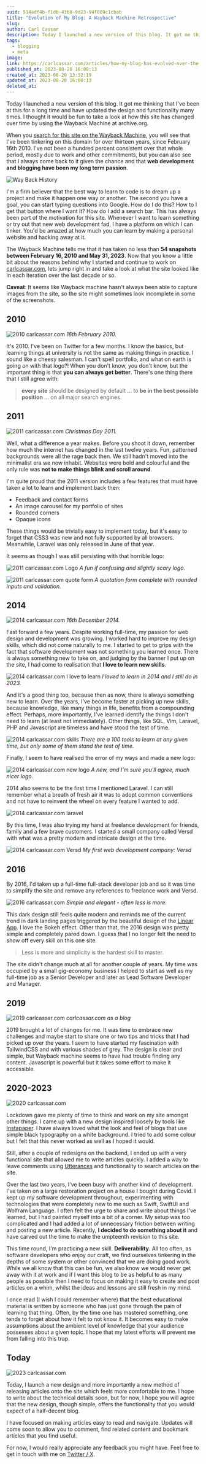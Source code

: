 ```yaml
---
uuid: 514adf4b-f1db-43b8-9d23-94f889c1cbab
title: "Evolution of My Blog: A Wayback Machine Retrospective"
slug:
author: Carl Cassar
description: Today I launched a new version of this blog. It got me thinking that I've been at this for a long time and have updated the design and functionality many times. I thought it would be fun to take a look at how this site has changed over time by using the Wayback Machine at archive.org
tags:
  - blogging
  - meta
image:
link: https://carlcassar.com/articles/how-my-blog-has-evolved-over-the-years-a-look-back-at-the-wayback-machine
published_at: 2023-08-20 16:00:13
created_at: 2023-08-20 13:32:19
updated_at: 2023-08-20 16:00:13
deleted_at:
---
```

Today I launched a new version of this blog. It got me thinking that I've been at this for a long time and have updated the design and functionality many times. I thought it would be fun to take a look at how this site has changed over time by using the Wayback Machine at archive.org.

When you [search for this site on the Wayback Machine](https://web.archive.org/web/20230000000000*/https://www.carlcassar.com), you will see that I've been tinkering on this domain for over thirteen years, since February 16th 2010. I've not been a hundred percent consistent over that whole period, mostly due to work and other commitments, but you can also see that I always come back to it given the chance and that **web development and blogging have been my long term passion**.

![Way Back History](https://media.carlcassar.com/how-my-blog-has-evolved-over-the-years-a-look-back-at-the-wayback-machine/way-back-history.png)

I'm a firm believer that the best way to learn to code is to dream up a project and make it happen one way or another. The second you have a goal, you can start typing questions into Google. How do I do this? How to I get that button where I want it? How do I add a search bar. This has always been part of the motivation for this site. Whenever I want to learn something or try out that new web development fad, I have a platform on which I can tinker. You'd be amazed at how much you can learn by making a personal website and hacking away at it.

The Wayback Machine tells me that it has taken no less than **54 snapshots between February 16, 2010 and May 31, 2023**. Now that you know a little bit about the reasons behind why I started and continue to work on [carlcassar.com](https://www.carlcassar.com), lets jump right in and take a look at what the site looked like in each iteration over the last decade or so.

**Caveat**: It seems like Wayback machine hasn't always been able to capture images from the site, so the site might sometimes look incomplete in some of the screenshots.

## 2010

![2010 carlcassar.com](https://media.carlcassar.com/how-my-blog-has-evolved-over-the-years-a-look-back-at-the-wayback-machine/carlcassar.com-2010-02-16.png)
*16th February 2010.*

It's 2010. I've been on Twitter for a few months. I know the basics, but learning things at university is not the same as making things in practice. I sound like a cheesy salesman. I can't spell portfolio, and what on earth is going on with that logo?! When you don't know, you don't know, but the important thing is that **you can always get better**. There's one thing there that I still agree with:

> **every site** should be designed by default ... to **be in the best possible position** ... on all major search engines.

## 2011

![2011 carlcassar.com](https://media.carlcassar.com/how-my-blog-has-evolved-over-the-years-a-look-back-at-the-wayback-machine/carlcassar.com-2011-12-25.png)
*Christmas Day 2011.*

Well, what a difference a year makes. Before you shoot it down, remember how much the internet has changed in the last twelve years. Fun, patterned backgrounds were all the rage back then. We still hadn't moved into the minimalist era we now inhabit. Websites were bold and colourful and the only rule was **not to make things blink and scroll around**.

I'm quite proud that the 2011 version includes a few features that must have taken a lot to learn and implement back then:

- Feedback and contact forms
- An image carousel for my portfolio of sites
- Rounded corners
- Opaque icons

These things would be trivially easy to implement today, but it's easy to forget that CSS3 was new and not fully supported by all browsers. Meanwhile, Laravel was only released in June of that year.

It seems as though I was still persisting with that horrible logo:

![2011 carlcassar.com Logo](https://media.carlcassar.com/how-my-blog-has-evolved-over-the-years-a-look-back-at-the-wayback-machine/carlcassar.com-2011-12-25-logo.png)
*A fun if confusing and slightly scary logo.*

![2011 carlcassar.com quote form](https://media.carlcassar.com/how-my-blog-has-evolved-over-the-years-a-look-back-at-the-wayback-machine/carlcassar.com-2011-12-25-form.png)
*A quotation form complete with rounded inputs and validation.*

## 2014

![2014 carlcassar.com](https://media.carlcassar.com/how-my-blog-has-evolved-over-the-years-a-look-back-at-the-wayback-machine/carlcassar.com-2014-12-16.png)
*16th December 2014.*

Fast forward a few years. Despite working full-time, my passion for web design and development was growing. I worked hard to improve my design skills, which did not come naturally to me. I started to get to grips with the fact that software development was not something you learned once. There is always something new to take on, and judging by the banner I put up on the site, I had come to realisation that **I love to learn new skills**.

![2014 carlcassar.com I love to learn](https://media.carlcassar.com/how-my-blog-has-evolved-over-the-years-a-look-back-at-the-wayback-machine/carlcassar.com-2014-12-16-love-to-learn.png)
*I loved to learn in 2014 and I still do in 2023.*

And it's a good thing too, because then as now, there is always something new to learn. Over the years, I've become faster at picking up new skills, because knowledge, like many things in life, benefits from a compounding effect. Perhaps, more importantly, I've learned identify the things I don't need to learn (at least not immediately). Other things, like SQL, Vim, Laravel, PHP and Javascript are timeless and have stood the test of time.

![2014 carlcassar.com skills](https://media.carlcassar.com/how-my-blog-has-evolved-over-the-years-a-look-back-at-the-wayback-machine/carlcassar.com-2014-12-16-skills.png)
*There are a 100 tools to learn at any given time, but only some of them stand the test of time.*

Finally, I seem to have realised the error of my ways and made a new logo:

![2014 carlcassar.com new logo](https://media.carlcassar.com/how-my-blog-has-evolved-over-the-years-a-look-back-at-the-wayback-machine/carlcassar.com-2014-12-16-new-logo.png)
*A new, and I'm sure you'll agree, much nicer logo*.

2014 also seems to be the first time I mentioned Laravel. I can still remember what a breath of fresh air it was to adopt common conventions and not have to reinvent the wheel on every feature I wanted to add.

![2014 carlcassar.com laravel](https://media.carlcassar.com/how-my-blog-has-evolved-over-the-years-a-look-back-at-the-wayback-machine/carlcassar.com-2014-12-16-laravel.png)

By this time, I was also trying my hand at freelance development for friends, family and a few brave customers. I started a small company called Versd with what was a pretty modern and intricate design at the time.

![2014 carlcassar.com Versd](https://media.carlcassar.com/how-my-blog-has-evolved-over-the-years-a-look-back-at-the-wayback-machine/carlcassar.com-2014-12-16-versd.png)
*My first web development company: Versd*

## 2016

By 2016, I'd taken up a full-time full-stack developer job and so it was time to simplify the site and remove any references to freelance work and Versd.

![2016 carlcassar.com](https://media.carlcassar.com/how-my-blog-has-evolved-over-the-years-a-look-back-at-the-wayback-machine/carlcassar.com-2016-10-18.png)
*Simple and elegant - often less is more.*

This dark design still feels quite modern and reminds me of the current trend in dark landing pages triggered by the beautiful design of the [Linear App](https://linear.app). I love the Bokeh effect. Other than that, the 2016 design was pretty simple and completely pared down. I guess that I no longer felt the need to show off every skill on this one site.

> Less is more and simplicity is the hardest skill to master.

The site didn't change much at all for another couple of years. My time was occupied by a small gig-economy business I helped to start as well as my full-time job as a Senior Developer and later as Lead Software Developer and Manager.

## 2019

![2019 carlcassar.com](https://media.carlcassar.com/how-my-blog-has-evolved-over-the-years-a-look-back-at-the-wayback-machine/carlcassar.com-2019-01-23.png)
*carlcassar.com as a blog*

2019 brought a lot of changes for me. It was time to embrace new challenges and maybe start to share one or two tips and tricks that I had picked up over the years. I seem to have started my fascination with TailwindCSS and with various shades of grey. The design is clear and simple, but Wayback machine seems to have had trouble finding any content. Javascript is powerful but it takes some effort to make it accessible.

## 2020-2023

![2020 carlcassar.com](https://media.carlcassar.com/how-my-blog-has-evolved-over-the-years-a-look-back-at-the-wayback-machine/carlcassar.com-2023-02-06.png)

Lockdown gave me plenty of time to think and work on my site amongst other things. I came up with a new design inspired loosely by tools like [Instapaper](https://www.instapaper.com). I have always loved what the look and feel of blogs that use simple black typography on a white background. I tried to add some colour but I felt that this never worked as well as I hoped it would.

Still, after a couple of redesigns on the backend, I ended up with a very functional site that allowed me to write articles quickly. I added a way to leave comments using [Utterances](https://www.carlcassar.com/articles/add-comments-to-your-blog-in-under-five-minutes) and functionality to search articles on the site.

Over the last two years, I've been busy with another kind of development. I've taken on a large restoration project on a house I bought during Covid. I kept up my software development throughout, experimenting with technologies that were completely new to me such as Swift, SwiftUI and Wolfram Language. I often felt the urge to share and write about things I've learned, but I had painted myself into a bit of a corner. My setup was too complicated and I had added a lot of unnecessary friction between writing and posting a new article. Recently, **I decided to do something about it** and have carved out the time to make the umpteenth revision to this site.

This time round, I'm practicing a new skill. **Deliverability**. All too often, as software developers who enjoy our craft, we find ourselves tinkering in the depths of some system or other convinced that we are doing good work. While we all know that this can be fun, we also know we would never get away with it at work and if I want this blog to be as helpful to as many people as possible then I need to focus on making it easy to create and post articles on a whim, whilst the ideas and lessons are still fresh in my mind.

I once read (I wish I could remember where) that the best educational material is written by someone who has just gone through the pain of learning that thing. Often, by the time one has mastered something, one tends to forget about how it felt to not know it. It becomes easy to make assumptions about the ambient level of knowledge that your audience possesses about a given topic. I hope that my latest efforts will prevent me from falling into this trap.

## Today

![2023 carlcassar.com](https://media.carlcassar.com/how-my-blog-has-evolved-over-the-years-a-look-back-at-the-wayback-machine/carlcassar.com-2023-08-20.jpg)

Today, I launch a new design and more importantly a new method of releasing articles onto the site which feels more comfortable to me. I hope to write about the technical details soon, but for now, I hope you will agree that the new design, though simple, offers the functionality that you would expect of a half-decent blog.

I have focused on making articles easy to read and navigate. Updates will come soon to allow you to comment, find related content and bookmark articles that you find useful.

For now, I would really appreciate any feedback you might have. Feel free to get in touch with me on [Twitter / X](https://twitter.com/carlcassar).
